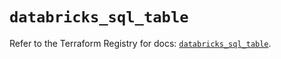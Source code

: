 # `databricks_sql_table`

Refer to the Terraform Registry for docs: [`databricks_sql_table`](https://registry.terraform.io/providers/databricks/databricks/1.34.0/docs/resources/sql_table).
